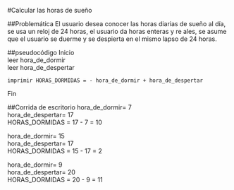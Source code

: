 #Calcular las horas de sueño

##Problemática
El usuario desea conocer las horas diarias de sueño al día, se usa un reloj de 24 horas, el usuario da horas enteras y re  ales, se asume que el usuario se duerme y se despierta en el mismo lapso de 24 horas.

##pseudocódigo
Inicio  
    leer hora_de_dormir  
    leer hora_de_despertar  

    imprimir HORAS_DORMIDAS = - hora_de_dormir + hora_de_despertar

Fin

##Corrida de escritorio
hora_de_dormir= 7  
hora_de_despertar= 17  
HORAS_DORMIDAS = 17 - 7 = 10  


hora_de_dormir= 15  
hora_de_despertar= 17  
HORAS_DORMIDAS = 15 - 17 = 2  

hora_de_dormir= 9  
hora_de_despertar= 20  
HORAS_DORMIDAS = 20 - 9 = 11  
